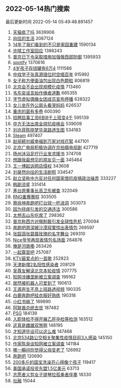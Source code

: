 ## 2022-05-14热门搜索 
最后更新时间 2022-05-14 05:49:48.891457 
1. [天猫疯了吗](https://s.weibo.com/weibo?q=%23%E5%A4%A9%E7%8C%AB%E7%96%AF%E4%BA%86%E5%90%97%23&Refer=top) 3639906
1. [向往的生活](https://s.weibo.com/weibo?q=%E5%90%91%E5%BE%80%E7%9A%84%E7%94%9F%E6%B4%BB&Refer=top) 2087124
1. [14年了我们看到的不只是家园重建](https://s.weibo.com/weibo?q=%2314%E5%B9%B4%E4%BA%86%E6%88%91%E4%BB%AC%E7%9C%8B%E5%88%B0%E7%9A%84%E4%B8%8D%E5%8F%AA%E6%98%AF%E5%AE%B6%E5%9B%AD%E9%87%8D%E5%BB%BA%23&Refer=top) 1590134
1. [许晴工作室回应](https://s.weibo.com/weibo?q=%23%E8%AE%B8%E6%99%B4%E5%B7%A5%E4%BD%9C%E5%AE%A4%E5%9B%9E%E5%BA%94%23&Refer=top) 1398243
1. [普京已下令采取措施加强俄西部防御](https://s.weibo.com/weibo?q=%23%E6%99%AE%E4%BA%AC%E5%B7%B2%E4%B8%8B%E4%BB%A4%E9%87%87%E5%8F%96%E6%8E%AA%E6%96%BD%E5%8A%A0%E5%BC%BA%E4%BF%84%E8%A5%BF%E9%83%A8%E9%98%B2%E5%BE%A1%23&Refer=top) 1395933
1. [spotify](https://s.weibo.com/weibo?q=spotify&Refer=top) 1370616
1. [4岁孩子存钱罐有6万4](https://s.weibo.com/weibo?q=%234%E5%B2%81%E5%AD%A9%E5%AD%90%E5%AD%98%E9%92%B1%E7%BD%90%E6%9C%896%E4%B8%874%23&Refer=top) 1111586
1. [中戏学子张真源错位时空唱百年](https://s.weibo.com/weibo?q=%23%E4%B8%AD%E6%88%8F%E5%AD%A6%E5%AD%90%E5%BC%A0%E7%9C%9F%E6%BA%90%E9%94%99%E4%BD%8D%E6%97%B6%E7%A9%BA%E5%94%B1%E7%99%BE%E5%B9%B4%23&Refer=top) 915992
1. [女子称方便面油包出现白色颗粒](https://s.weibo.com/weibo?q=%23%E5%A5%B3%E5%AD%90%E7%A7%B0%E6%96%B9%E4%BE%BF%E9%9D%A2%E6%B2%B9%E5%8C%85%E5%87%BA%E7%8E%B0%E7%99%BD%E8%89%B2%E9%A2%97%E7%B2%92%23&Refer=top) 806819
1. [北京会不会出现规模化疫情](https://s.weibo.com/weibo?q=%23%E5%8C%97%E4%BA%AC%E4%BC%9A%E4%B8%8D%E4%BC%9A%E5%87%BA%E7%8E%B0%E8%A7%84%E6%A8%A1%E5%8C%96%E7%96%AB%E6%83%85%23&Refer=top) 713460
1. [韦东奕谣言始作俑者道歉](https://s.weibo.com/weibo?q=%23%E9%9F%A6%E4%B8%9C%E5%A5%95%E8%B0%A3%E8%A8%80%E5%A7%8B%E4%BD%9C%E4%BF%91%E8%80%85%E9%81%93%E6%AD%89%23&Refer=top) 665355
1. [字节虚拟偶像女团成员宣布停播](https://s.weibo.com/weibo?q=%23%E5%AD%97%E8%8A%82%E8%99%9A%E6%8B%9F%E5%81%B6%E5%83%8F%E5%A5%B3%E5%9B%A2%E6%88%90%E5%91%98%E5%AE%A3%E5%B8%83%E5%81%9C%E6%92%AD%23&Refer=top) 628322
1. [女儿坐在外公肩头看哭妈妈](https://s.weibo.com/weibo?q=%23%E5%A5%B3%E5%84%BF%E5%9D%90%E5%9C%A8%E5%A4%96%E5%85%AC%E8%82%A9%E5%A4%B4%E7%9C%8B%E5%93%AD%E5%A6%88%E5%A6%88%23&Refer=top) 626537
1. [重庆的面有多卷](https://s.weibo.com/weibo?q=%23%E9%87%8D%E5%BA%86%E7%9A%84%E9%9D%A2%E6%9C%89%E5%A4%9A%E5%8D%B7%23&Refer=top) 600390
1. [招聘启事工资6到8千上班变4千](https://s.weibo.com/weibo?q=%23%E6%8B%9B%E8%81%98%E5%90%AF%E4%BA%8B%E5%B7%A5%E8%B5%846%E5%88%B08%E5%8D%83%E4%B8%8A%E7%8F%AD%E5%8F%984%E5%8D%83%23&Refer=top) 595139
1. [中方无法出席全球抗疫峰会](https://s.weibo.com/weibo?q=%23%E4%B8%AD%E6%96%B9%E6%97%A0%E6%B3%95%E5%87%BA%E5%B8%AD%E5%85%A8%E7%90%83%E6%8A%97%E7%96%AB%E5%B3%B0%E4%BC%9A%23&Refer=top) 539009
1. [刘亦菲陈晓梦华录路透生图](https://s.weibo.com/weibo?q=%23%E5%88%98%E4%BA%A6%E8%8F%B2%E9%99%88%E6%99%93%E6%A2%A6%E5%8D%8E%E5%BD%95%E8%B7%AF%E9%80%8F%E7%94%9F%E5%9B%BE%23&Refer=top) 534183
1. [Steam](https://s.weibo.com/weibo?q=%23Steam%23&Refer=top) 497407
1. [赵丽颖刘威幸福到万家对戏花絮](https://s.weibo.com/weibo?q=%23%E8%B5%B5%E4%B8%BD%E9%A2%96%E5%88%98%E5%A8%81%E5%B9%B8%E7%A6%8F%E5%88%B0%E4%B8%87%E5%AE%B6%E5%AF%B9%E6%88%8F%E8%8A%B1%E7%B5%AE%23&Refer=top) 447101
1. [北京广电局积极协调在京拍摄电视剧](https://s.weibo.com/weibo?q=%23%E5%8C%97%E4%BA%AC%E5%B9%BF%E7%94%B5%E5%B1%80%E7%A7%AF%E6%9E%81%E5%8D%8F%E8%B0%83%E5%9C%A8%E4%BA%AC%E6%8B%8D%E6%91%84%E7%94%B5%E8%A7%86%E5%89%A7%23&Refer=top) 427719
1. [扬州沐浴足疗行业发求援书](https://s.weibo.com/weibo?q=%23%E6%89%AC%E5%B7%9E%E6%B2%90%E6%B5%B4%E8%B6%B3%E7%96%97%E8%A1%8C%E4%B8%9A%E5%8F%91%E6%B1%82%E6%8F%B4%E4%B9%A6%23&Refer=top) 374708
1. [想跟我最想见的朋友见一面](https://s.weibo.com/weibo?q=%23%E6%83%B3%E8%B7%9F%E6%88%91%E6%9C%80%E6%83%B3%E8%A7%81%E7%9A%84%E6%9C%8B%E5%8F%8B%E8%A7%81%E4%B8%80%E9%9D%A2%23&Refer=top) 345464
1. [王一博起诉网店侵权](https://s.weibo.com/weibo?q=%23%E7%8E%8B%E4%B8%80%E5%8D%9A%E8%B5%B7%E8%AF%89%E7%BD%91%E5%BA%97%E4%BE%B5%E6%9D%83%23&Refer=top) 343608
1. [刘昊然向往的生活剧照](https://s.weibo.com/weibo?q=%23%E5%88%98%E6%98%8A%E7%84%B6%E5%90%91%E5%BE%80%E7%9A%84%E7%94%9F%E6%B4%BB%E5%89%A7%E7%85%A7%23&Refer=top) 334547
1. [赵立坚称中方反对任何国家借抗疫搞政治操弄](https://s.weibo.com/weibo?q=%23%E8%B5%B5%E7%AB%8B%E5%9D%9A%E7%A7%B0%E4%B8%AD%E6%96%B9%E5%8F%8D%E5%AF%B9%E4%BB%BB%E4%BD%95%E5%9B%BD%E5%AE%B6%E5%80%9F%E6%8A%97%E7%96%AB%E6%90%9E%E6%94%BF%E6%B2%BB%E6%93%8D%E5%BC%84%23&Refer=top) 333227
1. [韩剧流星](https://s.weibo.com/weibo?q=%23%E9%9F%A9%E5%89%A7%E6%B5%81%E6%98%9F%23&Refer=top) 331414
1. [茅台原董事长高卫东被查](https://s.weibo.com/weibo?q=%23%E8%8C%85%E5%8F%B0%E5%8E%9F%E8%91%A3%E4%BA%8B%E9%95%BF%E9%AB%98%E5%8D%AB%E4%B8%9C%E8%A2%AB%E6%9F%A5%23&Refer=top) 322049
1. [RNG重赛赛程](https://s.weibo.com/weibo?q=%23RNG%E9%87%8D%E8%B5%9B%E8%B5%9B%E7%A8%8B%23&Refer=top) 303505
1. [蔡徐坤奔跑吧打台球一杆进洞](https://s.weibo.com/weibo?q=%23%E8%94%A1%E5%BE%90%E5%9D%A4%E5%A5%94%E8%B7%91%E5%90%A7%E6%89%93%E5%8F%B0%E7%90%83%E4%B8%80%E6%9D%86%E8%BF%9B%E6%B4%9E%23&Refer=top) 303073
1. [因为挠痒引发的交通违法](https://s.weibo.com/weibo?q=%23%E5%9B%A0%E4%B8%BA%E6%8C%A0%E7%97%92%E5%BC%95%E5%8F%91%E7%9A%84%E4%BA%A4%E9%80%9A%E8%BF%9D%E6%B3%95%23&Refer=top) 300586
1. [太想去山东吃席了](https://s.weibo.com/weibo?q=%23%E5%A4%AA%E6%83%B3%E5%8E%BB%E5%B1%B1%E4%B8%9C%E5%90%83%E5%B8%AD%E4%BA%86%23&Refer=top) 298362
1. [普京称西方对俄制裁引发全球性危机](https://s.weibo.com/weibo?q=%23%E6%99%AE%E4%BA%AC%E7%A7%B0%E8%A5%BF%E6%96%B9%E5%AF%B9%E4%BF%84%E5%88%B6%E8%A3%81%E5%BC%95%E5%8F%91%E5%85%A8%E7%90%83%E6%80%A7%E5%8D%B1%E6%9C%BA%23&Refer=top) 270094
1. [奔跑吧周深被沙漠寂寞惊出表情包](https://s.weibo.com/weibo?q=%23%E5%A5%94%E8%B7%91%E5%90%A7%E5%91%A8%E6%B7%B1%E8%A2%AB%E6%B2%99%E6%BC%A0%E5%AF%82%E5%AF%9E%E6%83%8A%E5%87%BA%E8%A1%A8%E6%83%85%E5%8C%85%23&Refer=top) 269597
1. [张韶涵张碧晨玫瑰的名字舞台](https://s.weibo.com/weibo?q=%23%E5%BC%A0%E9%9F%B6%E6%B6%B5%E5%BC%A0%E7%A2%A7%E6%99%A8%E7%8E%AB%E7%91%B0%E7%9A%84%E5%90%8D%E5%AD%97%E8%88%9E%E5%8F%B0%23&Refer=top) 269310
1. [Nice爷爷再现表情包名场面](https://s.weibo.com/weibo?q=%23Nice%E7%88%B7%E7%88%B7%E5%86%8D%E7%8E%B0%E8%A1%A8%E6%83%85%E5%8C%85%E5%90%8D%E5%9C%BA%E9%9D%A2%23&Refer=top) 264876
1. [俺是河南嘞](https://s.weibo.com/weibo?q=%23%E4%BF%BA%E6%98%AF%E6%B2%B3%E5%8D%97%E5%98%9E%23&Refer=top) 263426
1. [一起露营吧](https://s.weibo.com/weibo?q=%E4%B8%80%E8%B5%B7%E9%9C%B2%E8%90%A5%E5%90%A7&Refer=top) 257087
1. [KTV最爱点的一首歌](https://s.weibo.com/weibo?q=%23KTV%E6%9C%80%E7%88%B1%E7%82%B9%E7%9A%84%E4%B8%80%E9%A6%96%E6%AD%8C%23&Refer=top) 252823
1. [天津新增2名阳性感染者](https://s.weibo.com/weibo?q=%23%E5%A4%A9%E6%B4%A5%E6%96%B0%E5%A2%9E2%E5%90%8D%E9%98%B3%E6%80%A7%E6%84%9F%E6%9F%93%E8%80%85%23&Refer=top) 208129
1. [吴尊友解读北京本轮疫情](https://s.weibo.com/weibo?q=%23%E5%90%B4%E5%B0%8A%E5%8F%8B%E8%A7%A3%E8%AF%BB%E5%8C%97%E4%BA%AC%E6%9C%AC%E8%BD%AE%E7%96%AB%E6%83%85%23&Refer=top) 207775
1. [知网涉嫌垄断被立案调查](https://s.weibo.com/weibo?q=%23%E7%9F%A5%E7%BD%91%E6%B6%89%E5%AB%8C%E5%9E%84%E6%96%AD%E8%A2%AB%E7%AB%8B%E6%A1%88%E8%B0%83%E6%9F%A5%23&Refer=top) 199162
1. [居然被机器人可爱到了](https://s.weibo.com/weibo?q=%23%E5%B1%85%E7%84%B6%E8%A2%AB%E6%9C%BA%E5%99%A8%E4%BA%BA%E5%8F%AF%E7%88%B1%E5%88%B0%E4%BA%86%23&Refer=top) 190613
1. [王源声生不息上班路透视频](https://s.weibo.com/weibo?q=%23%E7%8E%8B%E6%BA%90%E5%A3%B0%E7%94%9F%E4%B8%8D%E6%81%AF%E4%B8%8A%E7%8F%AD%E8%B7%AF%E9%80%8F%E8%A7%86%E9%A2%91%23&Refer=top) 190335
1. [白鹿奔跑吧挂衣服好熟练](https://s.weibo.com/weibo?q=%23%E7%99%BD%E9%B9%BF%E5%A5%94%E8%B7%91%E5%90%A7%E6%8C%82%E8%A1%A3%E6%9C%8D%E5%A5%BD%E7%86%9F%E7%BB%83%23&Refer=top) 190318
1. [小红书崩了](https://s.weibo.com/weibo?q=%E5%B0%8F%E7%BA%A2%E4%B9%A6%E5%B4%A9%E4%BA%86&Refer=top) 189890
1. [阿联酋总统去世](https://s.weibo.com/weibo?q=%23%E9%98%BF%E8%81%94%E9%85%8B%E6%80%BB%E7%BB%9F%E5%8E%BB%E4%B8%96%23&Refer=top) 187482
1. [PSG](https://s.weibo.com/weibo?q=PSG&Refer=top) 184139
1. [入职体检不得开展乙肝孕检等检测](https://s.weibo.com/weibo?q=%23%E5%85%A5%E8%81%8C%E4%BD%93%E6%A3%80%E4%B8%8D%E5%BE%97%E5%BC%80%E5%B1%95%E4%B9%99%E8%82%9D%E5%AD%95%E6%A3%80%E7%AD%89%E6%A3%80%E6%B5%8B%23&Refer=top) 163512
1. [这真是雌雄双煞啊](https://s.weibo.com/weibo?q=%E8%BF%99%E7%9C%9F%E6%98%AF%E9%9B%8C%E9%9B%84%E5%8F%8C%E7%85%9E%E5%95%8A&Refer=top) 148195
1. [才知道毕设可以这么难](https://s.weibo.com/weibo?q=%23%E6%89%8D%E7%9F%A5%E9%81%93%E6%AF%95%E8%AE%BE%E5%8F%AF%E4%BB%A5%E8%BF%99%E4%B9%88%E9%9A%BE%23&Refer=top) 147468
1. [北京534路公交相关聚集性疫情目前3人感染](https://s.weibo.com/weibo?q=%23%E5%8C%97%E4%BA%AC534%E8%B7%AF%E5%85%AC%E4%BA%A4%E7%9B%B8%E5%85%B3%E8%81%9A%E9%9B%86%E6%80%A7%E7%96%AB%E6%83%85%E7%9B%AE%E5%89%8D3%E4%BA%BA%E6%84%9F%E6%9F%93%23&Refer=top) 145150
1. [作家陈渐谈知网被立案调查](https://s.weibo.com/weibo?q=%23%E4%BD%9C%E5%AE%B6%E9%99%88%E6%B8%90%E8%B0%88%E7%9F%A5%E7%BD%91%E8%A2%AB%E7%AB%8B%E6%A1%88%E8%B0%83%E6%9F%A5%23&Refer=top) 141184
1. [哪一瞬间你觉得父母变老了](https://s.weibo.com/weibo?q=%23%E5%93%AA%E4%B8%80%E7%9E%AC%E9%97%B4%E4%BD%A0%E8%A7%89%E5%BE%97%E7%88%B6%E6%AF%8D%E5%8F%98%E8%80%81%E4%BA%86%23&Refer=top) 126992
1. [奔跑吧](https://s.weibo.com/weibo?q=%E5%A5%94%E8%B7%91%E5%90%A7&Refer=top) 120690
1. [200多斤的国宝洗澡开心得像个孩子](https://s.weibo.com/weibo?q=%23200%E5%A4%9A%E6%96%A4%E7%9A%84%E5%9B%BD%E5%AE%9D%E6%B4%97%E6%BE%A1%E5%BC%80%E5%BF%83%E5%BE%97%E5%83%8F%E4%B8%AA%E5%AD%A9%E5%AD%90%23&Refer=top) 119417
1. [美国承诺投资东盟1.5亿美元](https://s.weibo.com/weibo?q=%23%E7%BE%8E%E5%9B%BD%E6%89%BF%E8%AF%BA%E6%8A%95%E8%B5%84%E4%B8%9C%E7%9B%9F1.5%E4%BA%BF%E7%BE%8E%E5%85%83%23&Refer=top) 63713
1. [志愿者义剪女子提琴拉孤勇者伴奏](https://s.weibo.com/weibo?q=%23%E5%BF%97%E6%84%BF%E8%80%85%E4%B9%89%E5%89%AA%E5%A5%B3%E5%AD%90%E6%8F%90%E7%90%B4%E6%8B%89%E5%AD%A4%E5%8B%87%E8%80%85%E4%BC%B4%E5%A5%8F%23&Refer=top) 18330
1. [社融](https://s.weibo.com/weibo?q=%E7%A4%BE%E8%9E%8D&Refer=top) 15044
